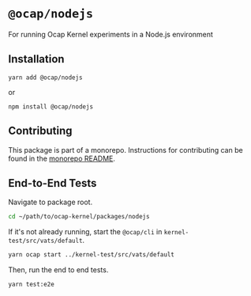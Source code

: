 # `@ocap/nodejs`

For running Ocap Kernel experiments in a Node.js environment

## Installation

`yarn add @ocap/nodejs`

or

`npm install @ocap/nodejs`

## Contributing

This package is part of a monorepo. Instructions for contributing can be found in the [monorepo README](https://github.com/MetaMask/ocap-kernel#readme).

## End-to-End Tests

Navigate to package root.

```sh
cd ~/path/to/ocap-kernel/packages/nodejs
```

If it's not already running, start the `@ocap/cli` in `kernel-test/src/vats/default`.

```sh
yarn ocap start ../kernel-test/src/vats/default
```

Then, run the end to end tests.

```sh
yarn test:e2e
```

